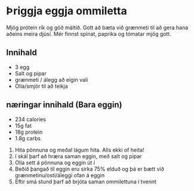 # Þriggja eggja ommiletta

Mjög prótein rík og góð máltíð. Gott að bæta við grænmeti til að gera hana aðeins meira djúsí. Mér finnst spínat, paprika og tómatar mjög gott.

## Innihald

- 3 egg
- Salt og pipar
- grænmeti / álegg að eigin vali
- Olía/smjör til að teikja

## næringar innihald (Bara eggin)

- 234 calories
- 15g fat
- 18g protein
- 1.8g carbs

1. Hita pönnuna og meðal lágum hita. Alls ekki of heita!
2. í skál þarf að hræra saman eggin, með salt og pipar
3. Olía sett á pönnuna og eggin út í
4. Beðið þangað til eggin eru sirka 75% elduð og þá er bætt við grænmetinu/osti/áleggi ofan á eggin
5. Eftir smá stund þarf að brjóta saman ommilettuna í tvennt
